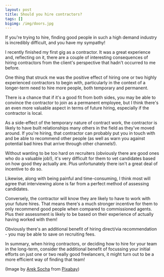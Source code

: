```yaml
---
layout: post
title: Should you hire contractors?
tags: []
bigimg: /img/doors.jpg
---
```


If you're trying to hire, finding good people in such a high demand industry is incredibly difficult, and you have my sympathy!

I recently finished my first gig as a contractor. It was a great experience and, reflecting on it, there are a couple of interesting consequences of hiring contractors from the client's perspective that hadn't occurred to me before.

One thing that struck me was the positive effect of hiring one or two highly experienced contractors to begin with, particularly in the context of a longer-term need to hire more people, both temporary and permanent.

There is a chance that if it's a good fit from both sides, you may be able to convince the contractor to join as a permanent employee, but I think there's an even more valuable aspect in terms of future hiring, especially if the contractor is local.

As a side-effect of the temporary nature of contract work, the contractor is likely to have built relationships many others in the field as they've moved around. If you're hiring, that contractor can probably put you in touch with and be able to recommend other people (as well as warn you against potential bad hires that arrive through other channels!).

Without wanting to be too hard on recruiters (obviously there are good ones who do a valuable job!), it's very difficult for them to vet candidates based on how good they actually are. Plus unfortunately there isn't a great deal of incentive to do so.

Likewise, along with being painful and time-consuming, I think most will agree that interviewing alone is far from a perfect method of assessing candidates.

Conversely, the contractor will know they are likely to have to work with your future hires. That means there's a much stronger incentive for them to only recommend good people when compared to commissioned agents. Plus their assessment is likely to be based on their experience of actually having worked with them!

Obviously there's an additional benefit of hiring direct/via recommendation - you may be able to save on recruiting fees.

In summary, when hiring contractors, or deciding how to hire for your team in the long-term, consider the additional benefit of focussing your initial efforts on just one or two really good freelancers, it might turn out to be a more efficient way of finding that team!

(Image by [Arek Socha](https://pixabay.com/users/qimono-1962238/?utm_source=link-attribution&utm_medium=referral&_campaign=image&_content=1767562) from [Pixabay](https://pixabay.com/?utm_source=link-attribution&utm_medium=referral&utm_campaign=image&utm_content=1767562))
